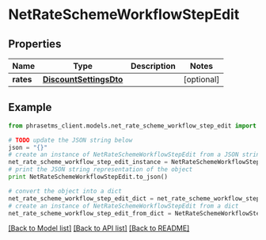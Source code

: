 # NetRateSchemeWorkflowStepEdit

## Properties

| Name      | Type                                              | Description | Notes      |
| --------- | ------------------------------------------------- | ----------- | ---------- |
| **rates** | [**DiscountSettingsDto**](DiscountSettingsDto.md) |             | [optional] |

## Example

```python
from phrasetms_client.models.net_rate_scheme_workflow_step_edit import NetRateSchemeWorkflowStepEdit

# TODO update the JSON string below
json = "{}"
# create an instance of NetRateSchemeWorkflowStepEdit from a JSON string
net_rate_scheme_workflow_step_edit_instance = NetRateSchemeWorkflowStepEdit.from_json(json)
# print the JSON string representation of the object
print NetRateSchemeWorkflowStepEdit.to_json()

# convert the object into a dict
net_rate_scheme_workflow_step_edit_dict = net_rate_scheme_workflow_step_edit_instance.to_dict()
# create an instance of NetRateSchemeWorkflowStepEdit from a dict
net_rate_scheme_workflow_step_edit_from_dict = NetRateSchemeWorkflowStepEdit.from_dict(net_rate_scheme_workflow_step_edit_dict)
```

[[Back to Model list]](../README.md#documentation-for-models) [[Back to API list]](../README.md#documentation-for-api-endpoints) [[Back to README]](../README.md)
